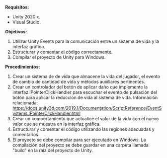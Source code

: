 **Requisitos:**
- Unity 2020.x.
- Visual Studio.

**Objetivos:**
1. Utilizar Unity Events para la comunicación entre un sistema de vida y la interfaz gráfica.
3. Estructurar y comentar el código correctamente.
4. Compilar el proyecto de Unity para Windows.


**Procedimientos:**
1. Crear un sistema de de vida que almacene la vida del jugador, el evento de cambio de cantidad de vida y métodos auxiliares pertinentes.
2. Crear un controlador del botón de aplicar daño que implemente la interfaz IPointerClickHandler para escuchar el evento de pulsación del botón para aplicar la reducción de vida al sistema de vida.
Información relacionada: https://docs.unity3d.com/2019.1/Documentation/ScriptReference/EventSystems.IPointerClickHandler.html
3. Crear un comportamiento que actualice el valor de la vida con el nuevo valor que se muestra en la interfaz gráfica.
4. Estructurar y comentar el código utilizando las regiones adecuadas y comentarios.
5. El proyecto se debe compilar para ser ejecutado en Windows. La compilación del proyecto se debe guardar en una carpeta llamada "build" en la raíz del proyecto de Unity.